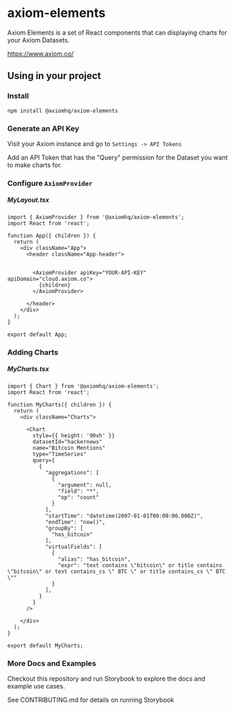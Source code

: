 # axiom-elements

Axiom Elements is a set of React components that can displaying charts for your Axiom Datasets.

https://www.axiom.co/


## Using in your project

### Install

```shell
npm install @axiomhq/axiom-elements
```


### Generate an API Key

Visit your Axiom instance and go to `Settings -> API Tokens`

Add an API Token that has the "Query" permission for the Dataset you want to make charts for.


### Configure `AxiomProvider`

##### MyLayout.tsx

```tsx
import { AxiomProvider } from '@axiomhq/axiom-elements';
import React from 'react';

function App({ children }) {
  return (
    <div className="App">
      <header className="App-header">


        <AxiomProvider apiKey="YOUR-API-KEY" apiDomain="cloud.axiom.co">
          {children}
        </AxiomProvider>

      </header>
    </div>
  );
}

export default App;
```


### Adding Charts

##### MyCharts.tsx

```tsx
import { Chart } from '@axiomhq/axiom-elements';
import React from 'react';

function MyCharts({ children }) {
  return (
    <div className="Charts">

      <Chart
        style={{ height: '90vh' }}
        datasetId="hackernews"
        name="Bitcoin Mentions"
        type="TimeSeries"
        query={
          {
            "aggregations": [
              {
                "argument": null,
                "field": "*",
                "op": "count"
              }
            ],
            "startTime": "datetime(2007-01-01T00:00:00.000Z)",
            "endTime": "now()",
            "groupBy": [
              "has_bitcoin"
            ],
            "virtualFields": [
              {
                "alias": "has_bitcoin",
                "expr": "text contains \"bitcoin\" or title contains \"bitcoin\" or text contains_cs \" BTC \" or title contains_cs \" BTC \""
              }
            ],
          }
        }
      />

    </div>
  );
}

export default MyCharts;
```


### More Docs and Examples

Checkout this repository and run Storybook to explore the docs and example use cases.

See CONTRIBUTING.md for details on running Storybook
